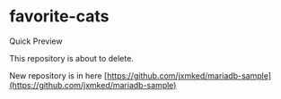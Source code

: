 # favorite-cats
Quick Preview


This repository is about to delete.

New repository is in here [https://github.com/jxmked/mariadb-sample](https://github.com/jxmked/mariadb-sample)
